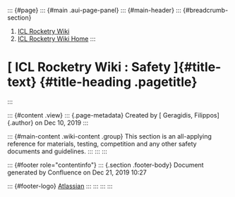::: {#page}
::: {#main .aui-page-panel}
::: {#main-header}
::: {#breadcrumb-section}
1.  [ICL Rocketry Wiki](index.html)
2.  [ICL Rocketry Wiki Home](ICL-Rocketry-Wiki-Home_142270843.html)
:::

[ ICL Rocketry Wiki : Safety ]{#title-text} {#title-heading .pagetitle}
===========================================
:::

::: {#content .view}
::: {.page-metadata}
Created by [ Geragidis, Filippos]{.author} on Dec 10, 2019
:::

::: {#main-content .wiki-content .group}
This section is an all-applying reference for materials, testing,
competition and any other safety documents and guidelines.
:::
:::
:::

::: {#footer role="contentinfo"}
::: {.section .footer-body}
Document generated by Confluence on Dec 21, 2019 10:27

::: {#footer-logo}
[Atlassian](http://www.atlassian.com/)
:::
:::
:::
:::
